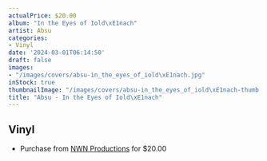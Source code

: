 ```yaml
---
actualPrice: $20.00
album: "In the Eyes of Iold\xE1nach"
artist: Absu
categories:
- Vinyl
date: '2024-03-01T06:14:50'
draft: false
images:
- "/images/covers/absu-in_the_eyes_of_iold\xE1nach.jpg"
inStock: true
thumbnailImage: "/images/covers/absu-in_the_eyes_of_iold\xE1nach-thumb.jpg"
title: "Absu - In the Eyes of Iold\xE1nach"
---
```


## Vinyl
* Purchase from [NWN Productions](http://shop.nwnprod.com/index.php?route=product/product&path=75&product_id=46230&sort=pd.name&order=ASC) for $20.00
